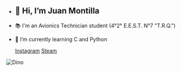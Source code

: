 - <h2>👋 Hi, I’m Juan Montilla
- 📚 I'm an Avionics Technician student (4°2° E.E.S.T. N°7 "T.R.Q.")
- 🌱 I’m currently learning C and Python

  [Instagram](https://www.instagram.com/montillajuanignacio) [Steam](https://steamcommunity.com/tradeoffer/new/?partner=1134591279&token=0LO4642s)
  

 ![Dino](https://files.paredro.com/uploads/2018/09/El-Dinosaurio-de-Google-se-pone-festivo-Dino-Run-de-Chrome3.gif)
  

<!---
Monti3/Monti3 is a ✨ special ✨ repository because its `README.md` (this file) appears on your GitHub profile.
You can click the Preview link to take a look at your changes.
--->
